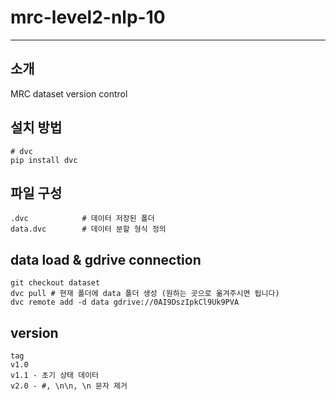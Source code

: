 # mrc-level2-nlp-10

-------------------------------

## 소개

MRC dataset version control

## 설치 방법

```
# dvc
pip install dvc
```



## 파일 구성

```
.dvc            # 데이터 저장된 폴더
data.dvc        # 데이터 분할 형식 정의
```



## data load & gdrive connection

```
git checkout dataset
dvc pull # 현재 폴더에 data 폴더 생성 (원하는 곳으로 옮겨주시면 됩니다) 
dvc remote add -d data gdrive://0AI9DszIpkCl9Uk9PVA
```



## version

```
tag 
v1.0
v1.1 - 초기 상태 데이터
v2.0 - #, \n\n, \n 문자 제거
```
